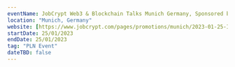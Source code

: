 ```yaml
---
eventName: JobCrypt Web3 & Blockchain Talks Munich Germany, Sponsored by the Filecoin Orbit Programme
location: "Munich, Germany"
website: [https://www.jobcrypt.com/pages/promotions/munich/2023-01-25-In-Person-Talk.html](https://www.jobcrypt.com/pages/promotions/munich/2023-01-25-In-Person-Talk.html)
startDate: 25/01/2023
endDate: 25/01/2023
tag: "PLN Event" 
dateTBD: false
---
```

